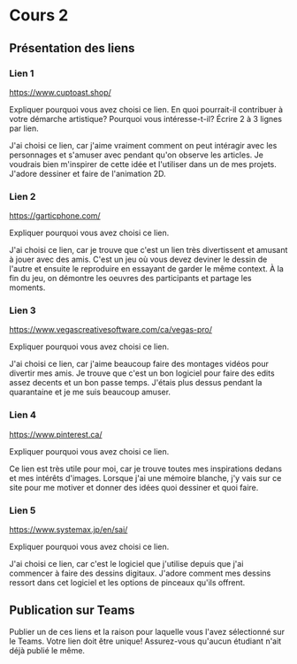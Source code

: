 # Cours 2
## Présentation des liens

### Lien 1 
https://www.cuptoast.shop/

Expliquer pourquoi vous avez choisi ce lien. En quoi pourrait-il contribuer à votre démarche artistique? Pourquoi vous intéresse-t-il? Écrire 2 à 3 lignes par lien. 

J'ai choisi ce lien, car j'aime vraiment comment on peut intéragir avec les personnages et s'amuser avec pendant qu'on observe les articles. Je voudrais bien m'inspirer de cette idée et l'utiliser dans un de mes projets. J'adore dessiner et faire de l'animation 2D.
### Lien 2 
https://garticphone.com/

Expliquer pourquoi vous avez choisi ce lien.

J'ai choisi ce lien, car je trouve que c'est un lien très divertissent et amusant à jouer avec des amis. C'est un jeu où vous devez deviner le dessin de l'autre et ensuite le reproduire en essayant de garder le même context. À la fin du jeu, on démontre les oeuvres des participants et partage les moments.
### Lien 3 
https://www.vegascreativesoftware.com/ca/vegas-pro/

Expliquer pourquoi vous avez choisi ce lien.  

J'ai choisi ce lien, car j'aime beaucoup faire des montages vidéos pour divertir mes amis. Je trouve que c'est un bon logiciel pour faire des edits assez decents et un bon passe temps. J'étais plus dessus pendant la quarantaine et je me suis beaucoup amuser.
### Lien 4 
https://www.pinterest.ca/

Expliquer pourquoi vous avez choisi ce lien. 

Ce lien est très utile pour moi, car je trouve toutes mes inspirations dedans et mes intérêts d'images. Lorsque j'ai une mémoire blanche, j'y vais sur ce site pour me motiver et donner des idées quoi dessiner et quoi faire.
### Lien 5 
https://www.systemax.jp/en/sai/

Expliquer pourquoi vous avez choisi ce lien.  

J'ai choisi ce lien, car c'est le logiciel que j'utilise depuis que j'ai commencer à faire des dessins digitaux. J'adore comment mes dessins ressort dans cet logiciel et les options de pinceaux qu'ils offrent. 
## Publication sur Teams
Publier un de ces liens et la raison pour laquelle vous l'avez sélectionné sur le Teams. Votre lien doit être unique! Assurez-vous qu'aucun étudiant n'ait déjà publié le même. 
